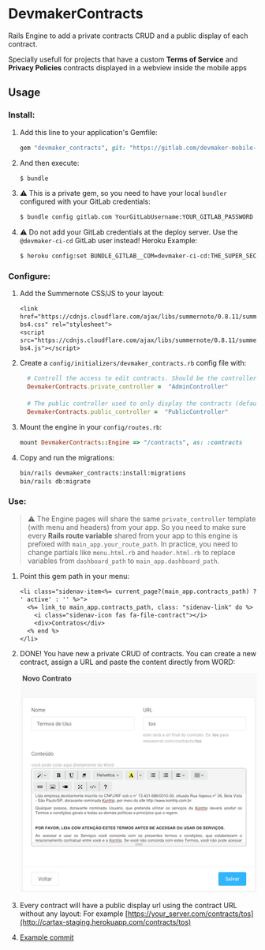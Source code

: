# DevmakerContracts
Rails Engine to add a private contracts CRUD and a public display of each contract.

Specially usefull for projects that have a custom **Terms of Service** and **Privacy Policies** contracts displayed in a webview inside the mobile apps

## Usage
### Install:
1. Add this line to your application's Gemfile:
    ```ruby
    gem "devmaker_contracts", git: "https://gitlab.com/devmaker-mobile-apps/rails/devmaker_contracts.git"
    ```
1. And then execute:
    ```bash
    $ bundle
    ```

1. :warning: This is a private gem, so you need to have your local `bundler` configured with your GitLab credentials:
    ```bash
    $ bundle config gitlab.com YourGitLabUsername:YOUR_GITLAB_PASSWORD
    ```
1. :warning: Do not add your GitLab credentials at the deploy server. Use the `@devmaker-ci-cd` GitLab user instead! Heroku Example:
    ```bash
    $ heroku config:set BUNDLE_GITLAB__COM=devmaker-ci-cd:THE_SUPER_SECRET_PASSWORD
    ```

### Configure:
1. Add the Summernote CSS/JS to your layout:
    ```
    <link href="https://cdnjs.cloudflare.com/ajax/libs/summernote/0.8.11/summernote-bs4.css" rel="stylesheet">
    <script src="https://cdnjs.cloudflare.com/ajax/libs/summernote/0.8.11/summernote-bs4.js"></script>
    ```
1. Create a `config/initializers/devmaker_contracts.rb` config file with:
    ```ruby
      # Controll the access to edit contracts. Should be the controller that restrict access.
      DevmakerContracts.private_controller =  "AdminController"

      # The public controller used to only display the contracts (defaults to ApplicationController)
      DevmakerContracts.public_controller =  "PublicController"
    ```

1. Mount the engine in your `config/routes.rb`:
    ```ruby
    mount DevmakerContracts::Engine => "/contracts", as: :contracts
    ```

1. Copy and run the migrations:
    ```bash
    bin/rails devmaker_contracts:install:migrations
    bin/rails db:migrate
    ```

### Use:

>:warning: The Engine pages will share the same `private_controller` template (with menu and headers) from your app. So you need to make sure every **Rails route variable** shared from your app to this engine is prefixed with `main_app.your_route_path`.
In practice, you need to change partials like `menu.html.rb` and `header.html.rb` to replace variables from `dashboard_path` to `main_app.dashboard_path`.


1. Point this gem path in your menu:
    ```erb
    <li class="sidenav-item<%= current_page?(main_app.contracts_path) ? ' active' : '' %>">
      <%= link_to main_app.contracts_path, class: "sidenav-link" do %>
        <i class="sidenav-icon fas fa-file-contract"></i>
        <div>Contratos</div>
      <% end %>
    </li>
    ```

1. DONE! You have new a private CRUD of contracts. You can create a new contract, assign a URL and paste the content directly from WORD:

    ![new_contract_form](docs/imgs/new_contract_form.png)

1. Every contract will have a public display url using the contract URL without any layout: For example [https://your_server.com/contracts/tos](http://cartax-staging.herokuapp.com/contracts/tos)

1. [Example commit](https://gitlab.com/devmaker-mobile-apps/rails/cartax/commit/74d8c921c809368323a7c83177195eb96d956ac0)
